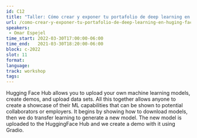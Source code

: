 ```yaml
---
id: C12
title: "Taller: Cómo crear y exponer tu portafolio de deep learning en Huging Face"
url: /como-crear-y-exponer-tu-portafolio-de-deep-learning-en-huging-face
speakers:
 - Omar Espejel
time_start: 2022-03-30T17:00:00-06:00
time_end:   2021-03-30T18:20:00-06:00
block: c-2022
slot: 11
format: 
language: 
track: workshop
tags:
---
```


Hugging Face Hub allows you to upload your own machine learning models, create demos, and upload data sets. All this together allows anyone to create a showcase of their ML capabilities that can be shown to potential collaborators or employers. It begins by showing how to download models, then we do transfer learning to generate a new model. The new model is uploaded to the HuggingFace Hub and we create a demo with it using Gradio.

